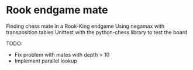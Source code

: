# Rook endgame mate
Finding chess mate in a Rook-King endgame
Using negamax with transposition tables
Unittest with the python-chess library to test the board

TODO: 
- Fix problem with mates with depth > 10
- Implement parallel lookup
